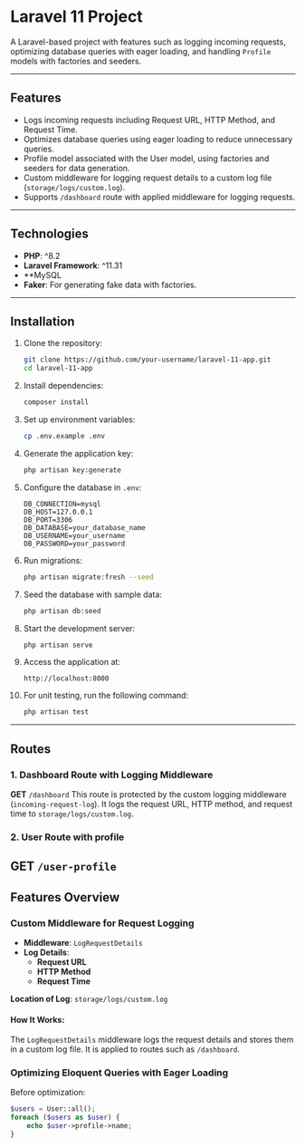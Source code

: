 # Laravel 11 Project

A Laravel-based project with features such as logging incoming requests, optimizing database queries with eager loading, and handling `Profile` models with factories and seeders.

---

## Features

- Logs incoming requests including Request URL, HTTP Method, and Request Time.
- Optimizes database queries using eager loading to reduce unnecessary queries.
- Profile model associated with the User model, using factories and seeders for data generation.
- Custom middleware for logging request details to a custom log file (`storage/logs/custom.log`).
- Supports `/dashboard` route with applied middleware for logging requests.

---

## Technologies

- **PHP**: ^8.2
- **Laravel Framework**: ^11.31
- **MySQL
- **Faker**: For generating fake data with factories.

---

## Installation

1. Clone the repository:
    ```bash
    git clone https://github.com/your-username/laravel-11-app.git
    cd laravel-11-app
    ```

2. Install dependencies:
    ```bash
    composer install
    ```

3. Set up environment variables:
    ```bash
    cp .env.example .env
    ```

4. Generate the application key:
    ```bash
    php artisan key:generate
    ```

5. Configure the database in `.env`:
    ```env
    DB_CONNECTION=mysql
    DB_HOST=127.0.0.1
    DB_PORT=3306
    DB_DATABASE=your_database_name
    DB_USERNAME=your_username
    DB_PASSWORD=your_password
    ```

6. Run migrations:
    ```bash
    php artisan migrate:fresh --seed
    ```

7. Seed the database with sample data:
    ```bash
    php artisan db:seed
    ```

8. Start the development server:
    ```bash
    php artisan serve
    ```

9. Access the application at:
    ``` 
    http://localhost:8000
    ```

10. For unit testing, run the following command:
    ```bash
    php artisan test
    ```

---

## Routes

### 1. Dashboard Route with Logging Middleware
**GET** `/dashboard`
This route is protected by the custom logging middleware (`incoming-request-log`). It logs the request URL, HTTP method, and request time to `storage/logs/custom.log`.
### 2. User Route with profile
**GET** `/user-profile`
---

## Features Overview

### Custom Middleware for Request Logging

- **Middleware**: `LogRequestDetails`
- **Log Details**:
    - **Request URL**
    - **HTTP Method**
    - **Request Time**

**Location of Log**: `storage/logs/custom.log`

#### How It Works:
The `LogRequestDetails` middleware logs the request details and stores them in a custom log file. It is applied to routes such as `/dashboard`.

### Optimizing Eloquent Queries with Eager Loading

Before optimization:

```php
$users = User::all();
foreach ($users as $user) {
    echo $user->profile->name;
}
